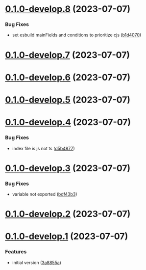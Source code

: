 # [0.1.0-develop.8](https://git.lumeweb.com/LumeWeb/presetter-relay-plugin-preset/compare/v0.1.0-develop.7...v0.1.0-develop.8) (2023-07-07)


### Bug Fixes

* set esbuild mainFields and conditions to prioritize cjs ([b1d4070](https://git.lumeweb.com/LumeWeb/presetter-relay-plugin-preset/commit/b1d407019364186a82660b93381d46205d4c82fe))

# [0.1.0-develop.7](https://git.lumeweb.com/LumeWeb/presetter-relay-plugin-preset/compare/v0.1.0-develop.6...v0.1.0-develop.7) (2023-07-07)

# [0.1.0-develop.6](https://git.lumeweb.com/LumeWeb/presetter-relay-plugin-preset/compare/v0.1.0-develop.5...v0.1.0-develop.6) (2023-07-07)

# [0.1.0-develop.5](https://git.lumeweb.com/LumeWeb/presetter-relay-plugin-preset/compare/v0.1.0-develop.4...v0.1.0-develop.5) (2023-07-07)

# [0.1.0-develop.4](https://git.lumeweb.com/LumeWeb/presetter-relay-plugin-preset/compare/v0.1.0-develop.3...v0.1.0-develop.4) (2023-07-07)


### Bug Fixes

* index file is js not ts ([d5b4877](https://git.lumeweb.com/LumeWeb/presetter-relay-plugin-preset/commit/d5b48773a98b0eca99bea8f03ac867bd10eeb0f7))

# [0.1.0-develop.3](https://git.lumeweb.com/LumeWeb/presetter-relay-plugin-preset/compare/v0.1.0-develop.2...v0.1.0-develop.3) (2023-07-07)


### Bug Fixes

* variable not exported ([bdf43b3](https://git.lumeweb.com/LumeWeb/presetter-relay-plugin-preset/commit/bdf43b3d8eb5ee484c4078de71b29ae368c36ab2))

# [0.1.0-develop.2](https://git.lumeweb.com/LumeWeb/presetter-relay-plugin-preset/compare/v0.1.0-develop.1...v0.1.0-develop.2) (2023-07-07)

# [0.1.0-develop.1](https://git.lumeweb.com/LumeWeb/presetter-relay-plugin-preset/compare/v0.0.1...v0.1.0-develop.1) (2023-07-07)


### Features

* initial version ([3a8855a](https://git.lumeweb.com/LumeWeb/presetter-relay-plugin-preset/commit/3a8855abe2fdd41bcc95e404baa81a11123719c4))
